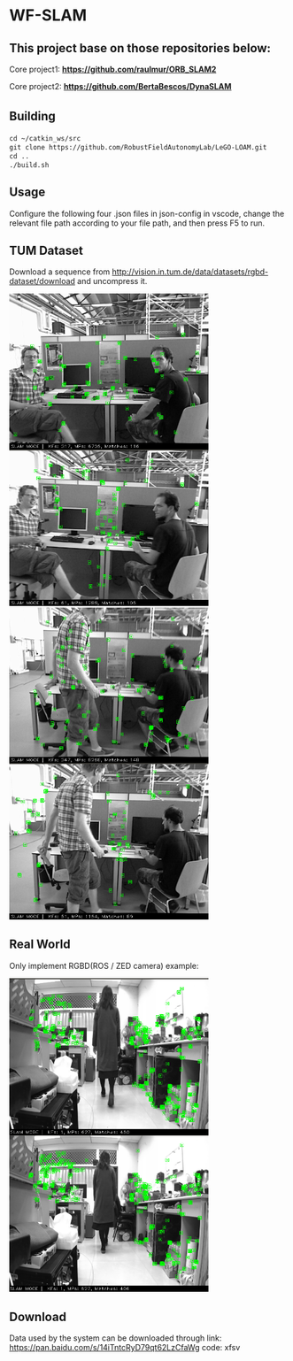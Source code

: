 # WF-SLAM
## This project base on those repositories below:

Core project1: 
    <b>https://github.com/raulmur/ORB_SLAM2</b>

Core project2: 
    <b>https://github.com/BertaBescos/DynaSLAM</b>

## Building 　　
```
cd ~/catkin_ws/src
git clone https://github.com/RobustFieldAutonomyLab/LeGO-LOAM.git
cd ..
./build.sh
```
## Usage
Configure the following four .json files in json-config in vscode, change the relevant file path according to your file path, and then press F5 to run.

## TUM Dataset
Download a sequence from http://vision.in.tum.de/data/datasets/rgbd-dataset/download and uncompress it.  

<img src="https://github.com/NancyHu3245/WF-SLAM/blob/main/pic1.png" align="left" width="360" >
<img src="https://github.com/NancyHu3245/WF-SLAM/blob/main/wf-slam1.png" width=360" >
<img src="https://github.com/NancyHu3245/WF-SLAM/blob/main/pic2.png" align="left" width="360" >
<img src="https://github.com/NancyHu3245/WF-SLAM/blob/main/wf-slam2.png" width=360" >


## Real World 
Only implement RGBD(ROS / ZED camera) example:

<img src="https://github.com/NancyHu3245/WF-SLAM/blob/main/zed.png" align="left" width="360" >
<img src="https://github.com/NancyHu3245/WF-SLAM/blob/main/zed2.png" width=360" >
                                                                               
## Download
                                                                               
Data used by the system can be downloaded through 
                                                                                                                                 link: https://pan.baidu.com/s/14iTntcRyD79qt62LzCfaWg 
code: xfsv 
                                                            
